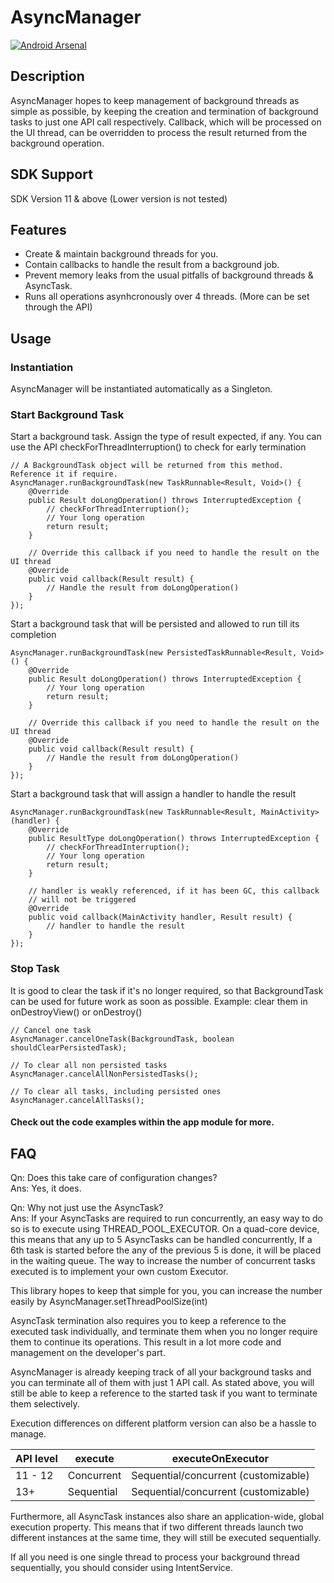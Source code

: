 # AsyncManager
[![Android Arsenal](https://img.shields.io/badge/Android%20Arsenal-AsyncManager-brightgreen.svg?style=flat)](http://android-arsenal.com/details/1/1763)
## Description
AsyncManager hopes to keep management of background threads as simple as possible, 
by keeping the creation and termination of background tasks to just one API call respectively.
Callback, which will be processed on the UI thread, can be overridden to 
process the result returned from the background operation.

## SDK Support
SDK Version 11 & above (Lower version is not tested)

## Features
* Create & maintain background threads for you.
* Contain callbacks to handle the result from a background job.
* Prevent memory leaks from the usual pitfalls of background threads & AsyncTask.
* Runs all operations asynhcronously over 4 threads. (More can be set through the API)

## Usage 
### Instantiation
AsyncManager will be instantiated automatically as a Singleton.

### Start Background Task
Start a background task. Assign the type of result expected, if any. 
You can use the API checkForThreadInterruption() to check for early termination
```
// A BackgroundTask object will be returned from this method. Reference it if require.
AsyncManager.runBackgroundTask(new TaskRunnable<Result, Void>() {
    @Override
    public Result doLongOperation() throws InterruptedException {
        // checkForThreadInterruption();
        // Your long operation
        return result;
    }
    
    // Override this callback if you need to handle the result on the UI thread
    @Override
    public void callback(Result result) {
        // Handle the result from doLongOperation()
    }
});
```

Start a background task that will be persisted and allowed to run till its completion
```
AsyncManager.runBackgroundTask(new PersistedTaskRunnable<Result, Void>() {
    @Override
    public Result doLongOperation() throws InterruptedException {
        // Your long operation
        return result;
    }
    
    // Override this callback if you need to handle the result on the UI thread
    @Override
    public void callback(Result result) {
        // Handle the result from doLongOperation()
    }
});
```

Start a background task that will assign a handler to handle the result
```
AsyncManager.runBackgroundTask(new TaskRunnable<Result, MainActivity>(handler) {
    @Override
    public ResultType doLongOperation() throws InterruptedException {
        // checkForThreadInterruption();
        // Your long operation
        return result;
    }
    
    // handler is weakly referenced, if it has been GC, this callback 
    // will not be triggered
    @Override
    public void callback(MainActivity handler, Result result) {
        // handler to handle the result
    }
});
```

### Stop Task
It is good to clear the task if it's no longer required, so that BackgroundTask 
can be used for future work as soon as possible. 
Example: clear them in onDestroyView() or onDestroy()
```
// Cancel one task
AsyncManager.cancelOneTask(BackgroundTask, boolean shouldClearPersistedTask);

// To clear all non persisted tasks
AsyncManager.cancelAllNonPersistedTasks();

// To clear all tasks, including persisted ones
AsyncManager.cancelAllTasks();
```
#### Check out the code examples within the app module for more.

## FAQ
Qn: Does this take care of configuration changes?<br />
Ans: Yes, it does.

Qn: Why not just use the AsyncTask?<br />
Ans: 
If your AsyncTasks are required to run concurrently, an easy way to do so is to execute using THREAD_POOL_EXECUTOR. On a quad-core device, this means that any up to 5 AsyncTasks can be handled concurrently, If a 6th task is started before the any of the previous 5 is done, it will be placed in the waiting queue. The way to increase the number of concurrent tasks executed is to implement your own custom Executor. <br>

This library hopes to keep that simple for you, you can increase the number easily by AsyncManager.setThreadPoolSize(int) <br>

AsyncTask termination also requires you to keep a reference to the executed task individually, and terminate them when you no longer require them to continue its operations. This result in a lot more code and management on the developer's part. 

AsyncManager is already keeping track of all your background tasks and you can terminate all of them with just 1 API call. As stated above, you will still be able to keep a reference to the started task if you want to terminate them selectively. 

Execution differences on different platform version can also be a hassle to manage. 

API level | execute | executeOnExecutor
--- | --- | ---
11 - 12 | Concurrent | Sequential/concurrent (customizable)
13+ | Sequential | Sequential/concurrent (customizable)
Furthermore, all AsyncTask instances also share an application-wide, global execution property. This means that if two different threads launch two different instances at the same time, they will still be executed sequentially.<br>

If all you need is one single thread to process your background thread sequentially, you should consider using IntentService.
